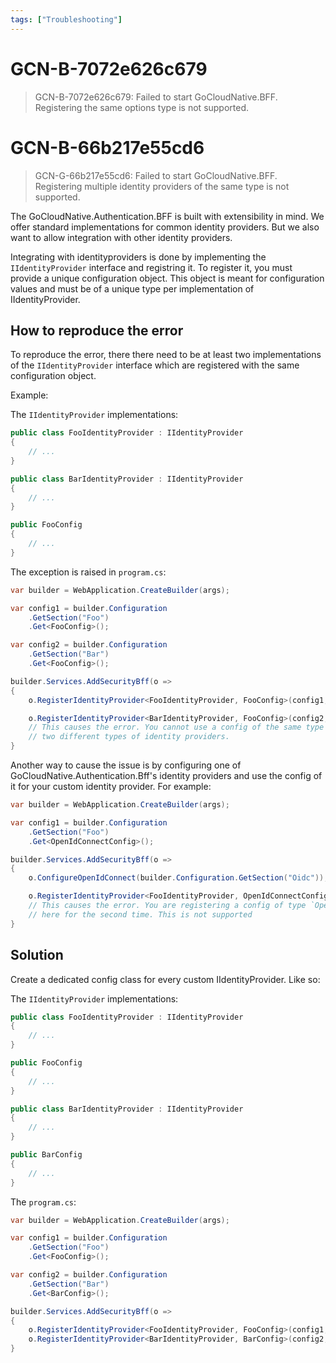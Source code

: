 ```yaml
---
tags: ["Troubleshooting"]
---
```


# GCN-B-7072e626c679

> GCN-B-7072e626c679: Failed to start GoCloudNative.BFF. Registering the same options type is not supported.

# GCN-B-66b217e55cd6

> GCN-G-66b217e55cd6: Failed to start GoCloudNative.BFF. Registering multiple identity providers of the same type is not supported.

The GoCloudNative.Authentication.BFF is built with extensibility in mind. We offer standard implementations for common identity providers. But we also want to allow integration with other identity providers.

Integrating with identityproviders is done by implementing the `IIdentityProvider` interface and registring it. To register it, you must provide a unique configuration object. This object is meant for configuration values and must be of a unique type per implementation of IIdentityProvider.

## How to reproduce the error

To reproduce the error, there there need to be at least two implementations of the `IIdentityProvider` interface which are registered with the same configuration object.

Example:

The `IIdentityProvider` implementations:

```csharp
public class FooIdentityProvider : IIdentityProvider
{
    // ...
}

public class BarIdentityProvider : IIdentityProvider
{
    // ...
}

public FooConfig 
{
    // ...
}
```

The exception is raised in `program.cs`:

```csharp
var builder = WebApplication.CreateBuilder(args);

var config1 = builder.Configuration
    .GetSection("Foo")
    .Get<FooConfig>();

var config2 = builder.Configuration
    .GetSection("Bar")
    .Get<FooConfig>();

builder.Services.AddSecurityBff(o =>
{
    o.RegisterIdentityProvider<FooIdentityProvider, FooConfig>(config1, "foo");

    o.RegisterIdentityProvider<BarIdentityProvider, FooConfig>(config2, "bar"); 
    // This causes the error. You cannot use a config of the same type for
    // two different types of identity providers.
}
```

Another way to cause the issue is by configuring one of GoCloudNative.Authentication.Bff's identity providers and use the config of it for your custom identity provider. For example:

```csharp
var builder = WebApplication.CreateBuilder(args);

var config1 = builder.Configuration
    .GetSection("Foo")
    .Get<OpenIdConnectConfig>();

builder.Services.AddSecurityBff(o =>
{
    o.ConfigureOpenIdConnect(builder.Configuration.GetSection("Oidc"));

    o.RegisterIdentityProvider<FooIdentityProvider, OpenIdConnectConfig>(config1, "foo");
    // This causes the error. You are registering a config of type `OpenIdConnectConfig` 
    // here for the second time. This is not supported
}
```

## Solution

Create a dedicated config class for every custom IIdentityProvider. Like so:


The `IIdentityProvider` implementations:

```csharp
public class FooIdentityProvider : IIdentityProvider
{
    // ...
}

public FooConfig 
{
    // ...
}

public class BarIdentityProvider : IIdentityProvider
{
    // ...
}

public BarConfig 
{
    // ...
}
```

The `program.cs`:

```csharp
var builder = WebApplication.CreateBuilder(args);

var config1 = builder.Configuration
    .GetSection("Foo")
    .Get<FooConfig>();

var config2 = builder.Configuration
    .GetSection("Bar")
    .Get<BarConfig>();

builder.Services.AddSecurityBff(o =>
{
    o.RegisterIdentityProvider<FooIdentityProvider, FooConfig>(config1, "foo");
    o.RegisterIdentityProvider<BarIdentityProvider, BarConfig>(config2, "bar"); 
}
```